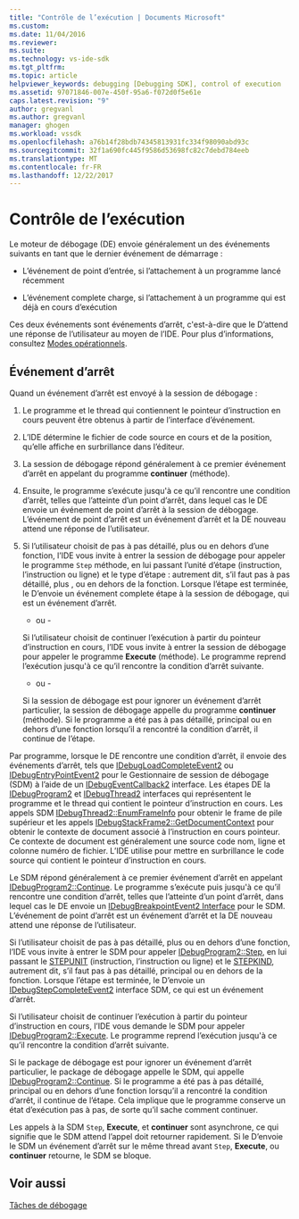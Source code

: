 ```yaml
---
title: "Contrôle de l’exécution | Documents Microsoft"
ms.custom: 
ms.date: 11/04/2016
ms.reviewer: 
ms.suite: 
ms.technology: vs-ide-sdk
ms.tgt_pltfrm: 
ms.topic: article
helpviewer_keywords: debugging [Debugging SDK], control of execution
ms.assetid: 97071846-007e-450f-95a6-f072d0f5e61e
caps.latest.revision: "9"
author: gregvanl
ms.author: gregvanl
manager: ghogen
ms.workload: vssdk
ms.openlocfilehash: a76b14f28bdb74345813931fc334f98090abd93c
ms.sourcegitcommit: 32f1a690fc445f9586d53698fc82c7debd784eeb
ms.translationtype: MT
ms.contentlocale: fr-FR
ms.lasthandoff: 12/22/2017
---
```

# <a name="control-of-execution"></a>Contrôle de l’exécution
Le moteur de débogage (DE) envoie généralement un des événements suivants en tant que le dernier événement de démarrage :  
  
-   L’événement de point d’entrée, si l’attachement à un programme lancé récemment  
  
-   L’événement complete charge, si l’attachement à un programme qui est déjà en cours d’exécution  
  
 Ces deux événements sont événements d’arrêt, c'est-à-dire que le D’attend une réponse de l’utilisateur au moyen de l’IDE. Pour plus d’informations, consultez [Modes opérationnels](../../extensibility/debugger/operational-modes.md).  
  
## <a name="stopping-event"></a>Événement d’arrêt  
 Quand un événement d’arrêt est envoyé à la session de débogage :  
  
1.  Le programme et le thread qui contiennent le pointeur d’instruction en cours peuvent être obtenus à partir de l’interface d’événement.  
  
2.  L’IDE détermine le fichier de code source en cours et de la position, qu’elle affiche en surbrillance dans l’éditeur.  
  
3.  La session de débogage répond généralement à ce premier événement d’arrêt en appelant du programme **continuer** (méthode).  
  
4.  Ensuite, le programme s’exécute jusqu'à ce qu’il rencontre une condition d’arrêt, telles que l’atteinte d’un point d’arrêt, dans lequel cas le DE envoie un événement de point d’arrêt à la session de débogage. L’événement de point d’arrêt est un événement d’arrêt et la DE nouveau attend une réponse de l’utilisateur.  
  
5.  Si l’utilisateur choisit de pas à pas détaillé, plus ou en dehors d’une fonction, l’IDE vous invite à entrer la session de débogage pour appeler le programme `Step` méthode, en lui passant l’unité d’étape (instruction, l’instruction ou ligne) et le type d’étape : autrement dit, s’il faut pas à pas détaillé, plus , ou en dehors de la fonction. Lorsque l’étape est terminée, le D’envoie un événement complete étape à la session de débogage, qui est un événement d’arrêt.  
  
     - ou -  
  
     Si l’utilisateur choisit de continuer l’exécution à partir du pointeur d’instruction en cours, l’IDE vous invite à entrer la session de débogage pour appeler le programme **Execute** (méthode). Le programme reprend l’exécution jusqu'à ce qu’il rencontre la condition d’arrêt suivante.  
  
     - ou -  
  
     Si la session de débogage est pour ignorer un événement d’arrêt particulier, la session de débogage appelle du programme **continuer** (méthode). Si le programme a été pas à pas détaillé, principal ou en dehors d’une fonction lorsqu’il a rencontré la condition d’arrêt, il continue de l’étape.  
  
 Par programme, lorsque le DE rencontre une condition d’arrêt, il envoie des événements d’arrêt, tels que [IDebugLoadCompleteEvent2](../../extensibility/debugger/reference/idebugloadcompleteevent2.md) ou [IDebugEntryPointEvent2](../../extensibility/debugger/reference/idebugentrypointevent2.md) pour le Gestionnaire de session de débogage (SDM) à l’aide de un [IDebugEventCallback2](../../extensibility/debugger/reference/idebugeventcallback2.md) interface. Les étapes DE la [IDebugProgram2](../../extensibility/debugger/reference/idebugprogram2.md) et [IDebugThread2](../../extensibility/debugger/reference/idebugthread2.md) interfaces qui représentent le programme et le thread qui contient le pointeur d’instruction en cours. Les appels SDM [IDebugThread2::EnumFrameInfo](../../extensibility/debugger/reference/idebugthread2-enumframeinfo.md) pour obtenir le frame de pile supérieur et les appels [IDebugStackFrame2::GetDocumentContext](../../extensibility/debugger/reference/idebugstackframe2-getdocumentcontext.md) pour obtenir le contexte de document associé à l’instruction en cours pointeur. Ce contexte de document est généralement une source code nom, ligne et colonne numéro de fichier. L’IDE utilise pour mettre en surbrillance le code source qui contient le pointeur d’instruction en cours.  
  
 Le SDM répond généralement à ce premier événement d’arrêt en appelant [IDebugProgram2::Continue](../../extensibility/debugger/reference/idebugprogram2-continue.md). Le programme s’exécute puis jusqu'à ce qu’il rencontre une condition d’arrêt, telles que l’atteinte d’un point d’arrêt, dans lequel cas le DE envoie un [IDebugBreakpointEvent2 Interface](../../extensibility/debugger/reference/idebugbreakpointevent2.md) pour le SDM. L’événement de point d’arrêt est un événement d’arrêt et la DE nouveau attend une réponse de l’utilisateur.  
  
 Si l’utilisateur choisit de pas à pas détaillé, plus ou en dehors d’une fonction, l’IDE vous invite à entrer le SDM pour appeler [IDebugProgram2::Step](../../extensibility/debugger/reference/idebugprogram2-step.md), en lui passant le [STEPUNIT](../../extensibility/debugger/reference/stepunit.md) (instruction, l’instruction ou ligne) et le [ STEPKIND](../../extensibility/debugger/reference/stepkind.md), autrement dit, s’il faut pas à pas détaillé, principal ou en dehors de la fonction. Lorsque l’étape est terminée, le D’envoie un [IDebugStepCompleteEvent2](../../extensibility/debugger/reference/idebugstepcompleteevent2.md) interface SDM, ce qui est un événement d’arrêt.  
  
 Si l’utilisateur choisit de continuer l’exécution à partir du pointeur d’instruction en cours, l’IDE vous demande le SDM pour appeler [IDebugProgram2::Execute](../../extensibility/debugger/reference/idebugprogram2-execute.md). Le programme reprend l’exécution jusqu'à ce qu’il rencontre la condition d’arrêt suivante.  
  
 Si le package de débogage est pour ignorer un événement d’arrêt particulier, le package de débogage appelle le SDM, qui appelle [IDebugProgram2::Continue](../../extensibility/debugger/reference/idebugprogram2-continue.md). Si le programme a été pas à pas détaillé, principal ou en dehors d’une fonction lorsqu’il a rencontré la condition d’arrêt, il continue de l’étape. Cela implique que le programme conserve un état d’exécution pas à pas, de sorte qu’il sache comment continuer.  
  
 Les appels à la SDM `Step`, **Execute**, et **continuer** sont asynchrone, ce qui signifie que le SDM attend l’appel doit retourner rapidement. Si le D’envoie le SDM un événement d’arrêt sur le même thread avant `Step`, **Execute**, ou **continuer** retourne, le SDM se bloque.  
  
## <a name="see-also"></a>Voir aussi  
 [Tâches de débogage](../../extensibility/debugger/debugging-tasks.md)